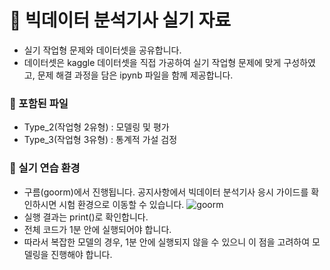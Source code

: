 # 📝 빅데이터 분석기사 실기 자료
- 실기 작업형 문제와 데이터셋을 공유합니다.
- 데이터셋은 kaggle 데이터셋을 직접 가공하여 실기 작업형 문제에 맞게 구성하였고, 문제 해결 과정을 담은 ipynb 파일을 함께 제공합니다.
### 📝 포함된 파일
- Type_2(작업형 2유형) : 모델링 및 평가
- Type_3(작업형 3유형) : 통계적 가설 검정
### 📝 실기 연습 환경
- 구름(goorm)에서 진행됩니다. 공지사항에서 빅데이터 분석기사 응시 가이드를 확인하시면 시험 환경으로 이동할 수 있습니다.
![goorm](https://github.com/DreamerYony/Bigdata_analyzer/assets/162097251/3dc9b984-7bf4-4f75-b524-831d3f90f811)
- 실행 결과는 print()로 확인합니다.
- 전체 코드가 1분 안에 실행되어야 합니다.
- 따라서 복잡한 모델의 경우, 1분 안에 실행되지 않을 수 있으니 이 점을 고려하여 모델링을 진행해야 합니다.
